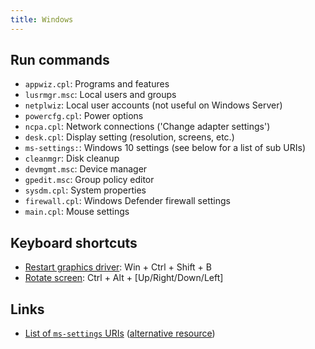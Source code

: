 ```yaml
---
title: Windows
---
```


## Run commands

* `appwiz.cpl`: Programs and features
* `lusrmgr.msc`: Local users and groups
* `netplwiz`: Local user accounts (not useful on Windows Server)
* `powercfg.cpl`: Power options
* `ncpa.cpl`: Network connections ('Change adapter settings')
* `desk.cpl`: Display setting (resolution, screens, etc.)
* `ms-settings:`: Windows 10 settings (see below for a list of sub URIs)
* `cleanmgr`: Disk cleanup
* `devmgmt.msc`: Device manager
* `gpedit.msc`: Group policy editor
* `sysdm.cpl`: System properties
* `firewall.cpl`: Windows Defender firewall settings
* `main.cpl`: Mouse settings

## Keyboard shortcuts

* [Restart graphics driver](https://www.reddit.com/r/AskReddit/comments/a22ivq/what_is_the_most_useful_windows_keyboard_shortcut/eav2qyb/): Win + Ctrl + Shift + B
* [Rotate screen](https://www.howtogeek.com/356816/how-to-rotate-your-pcs-screen-or-fix-a-sideways-screen/): Ctrl + Alt + [Up/Right/Down/Left]

## Links

* [List of `ms-settings` URIs](https://docs.microsoft.com/en-us/windows/uwp/launch-resume/launch-settings-app#ms-settings-uri-scheme-reference) ([alternative resource](https://winaero.com/blog/open-various-settings-pages-directly-in-windows-10-anniversary-update/))
